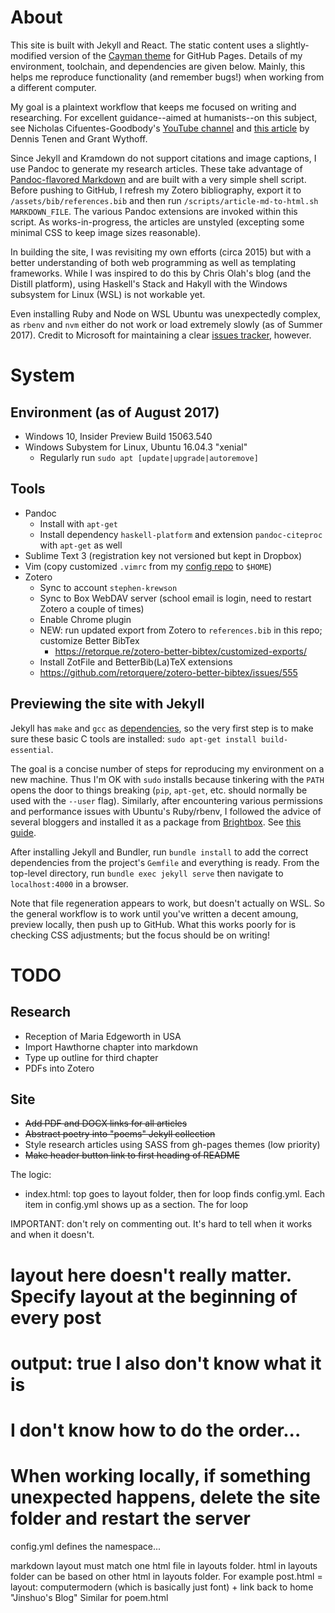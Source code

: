 About
=====
This site is built with Jekyll and React. The static content uses a slightly-
modified version of the [Cayman theme](https://pages-themes.github.io/cayman/) for GitHub Pages. Details of my environment, toolchain, and dependencies are given below. Mainly, this helps me reproduce functionality (and remember bugs!) when working from a different computer.

My goal is a plaintext workflow that keeps me focused on writing and researching. For excellent guidance--aimed at humanists--on this subject, see Nicholas Cifuentes-Goodbody's [YouTube channel](https://www.youtube.com/channel/UCYspUZGexLdDLjHRkuERQlg) and [this article](https://programminghistorian.org/lessons/sustainable-authorship-in-plain-text-using-pandoc-and-markdown) by Dennis Tenen and Grant Wythoff.

Since Jekyll and Kramdown do not support citations and image captions, I use Pandoc to generate my research articles. These take advantage of [Pandoc-flavored Markdown](http://pandoc.org/MANUAL.html#pandocs-markdown) and are built with a very simple shell script. Before pushing to GitHub, I refresh my Zotero bibliography, export it to `/assets/bib/references.bib` and then run `/scripts/article-md-to-html.sh MARKDOWN_FILE`. The various Pandoc extensions are invoked within this script. As works-in-progress, the articles are unstyled (excepting some minimal CSS to keep image sizes reasonable).

In building the site, I was revisiting my own efforts (circa 2015) but with a better understanding of both web programming as well as templating frameworks. While I was inspired to do this by Chris Olah's blog (and the Distill platform), using Haskell's Stack and Hakyll with the Windows subsystem for Linux (WSL) is not workable yet.

Even installing Ruby and Node on WSL Ubuntu was unexpectedly complex, as `rbenv` and `nvm` either do not work or load extremely slowly (as of Summer 2017). Credit to Microsoft for maintaining a clear [issues tracker](https://github.com/Microsoft/BashOnWindows/issues), however.


System
======

Environment (as of August 2017)
-------------------------------
* Windows 10, Insider Preview Build 15063.540
* Windows Subystem for Linux, Ubuntu 16.04.3 "xenial"
	- Regularly run `sudo apt [update|upgrade|autoremove]`

Tools
-----
* Pandoc
	- Install with `apt-get`
	- Install dependency `haskell-platform` and extension `pandoc-citeproc` with `apt-get` as well
* Sublime Text 3 (registration key not versioned but kept in Dropbox)
* Vim (copy customized `.vimrc` from my [config repo](https://github.com/StephenKrewson/config) to `$HOME`)
* Zotero
	- Sync to account `stephen-krewson`
	- Sync to Box WebDAV server (school email is login, need to restart Zotero a couple of times)
	- Enable Chrome plugin
	- NEW: run updated export from Zotero to `references.bib` in this repo; customize Better BibTex
		* https://retorque.re/zotero-better-bibtex/customized-exports/
	- Install ZotFile and BetterBib(La)TeX extensions
	- https://github.com/retorquere/zotero-better-bibtex/issues/555

Previewing the site with Jekyll
-------------------------------
Jekyll has `make` and `gcc` as [dependencies](https://jekyllrb.com/docs/installation/), so the very first step is to make sure these basic C tools are installed: `sudo apt-get install build-essential`.

The goal is a concise number of steps for reproducing my environment on a new machine. Thus I'm OK with `sudo` installs because tinkering with the `PATH` opens the door to things breaking (`pip`, `apt-get`, etc. should normally be used with the `--user` flag). Similarly, after encountering various permissions and performance issues with Ubuntu's Ruby/rbenv, I followed the advice of several bloggers and installed it as a package from [Brightbox](https://www.brightbox.com/docs/ruby/ubuntu/). See [this guide](https://ntsystems.it/post/Jekyll-on-WSL).

After installing Jekyll and Bundler, run `bundle install` to add the correct dependencies from the project's `Gemfile` and everything is ready. From the top-level directory, run `bundle exec jekyll serve` then navigate to `localhost:4000` in a browser.

Note that file regeneration appears to work, but doesn't actually on WSL. So the general workflow is to work until you've written a decent amoung, preview locally, then push up to GitHub. What this works poorly for is checking CSS adjustments; but the focus should be on writing!


TODO
====

Research
--------
* Reception of Maria Edgeworth in USA
* Import Hawthorne chapter into markdown
* Type up outline for third chapter
* PDFs into Zotero

Site
----
* ~~Add PDF and DOCX links for all articles~~
* ~~Abstract poetry into "poems" Jekyll collection~~
* Style research articles using SASS from gh-pages themes (low priority)
* ~~Make header button link to first heading of README~~



The logic:
- index.html: top goes to layout folder, then for loop finds config.yml. Each item in config.yml shows up as a section. The for loop



IMPORTANT: don't rely on commenting out. It's hard to tell when it works and when it doesn't.

<!-- 根目录下config.yml控制页面显示标题和哪些button出现
主页内容在index.html，那里面的标题是现实在浏览器标题栏的标题，不是页面标题
Layout文件夹里default最重要，下面说，其他文件控制每个button点进去以后显示的内容。
default

首页会根据config决定button和内容。点了button以后似乎是先在根目录找对应文件，那个文件会直接添进includes里面对应文件。神奇的是_config.yml里，根目录文件名，includes文件名这三个必须都一样。当然如果要显示文章列表，文件夹名字和site.是怎么对应的？ -->


# layout here doesn't really matter. Specify layout at the beginning of every post
# output: true I also don't know what it is
# I don't know how to do the order...
# When working locally, if something unexpected happens, delete the site folder and restart the server

config.yml defines the namespace...

markdown layout must match one html file in layouts folder. html in layouts folder can be based on other html in layouts folder. For example post.html = layout: computermodern (which is basically just font) + link back to home "Jinshuo's Blog" Similar for poem.html